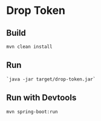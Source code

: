 # Drop Token

## Build 
 `mvn clean install`
 
## Run 
    `java -jar target/drop-token.jar`
## Run with Devtools 
   `mvn spring-boot:run` 